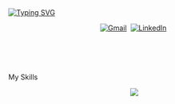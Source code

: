 <a href="https://git.io/typing-svg"><img style="margin-top: 15px;" src="https://readme-typing-svg.herokuapp.com?font=Oswald&size=45&pause=1000&color=757575&background=FFFFFF00&center=true&vCenter=true&width=800&height=48&lines=Reza+Zarei" alt="Typing SVG" /></a>

<p align="center"><a href="mailto:rzareei672@gmail.com" target="_blank"><img src="https://img.shields.io/badge/-rzareei672@gmail.com-c14438?style=flat-square&logo=Gmail&logoColor=white&link=mailto:rzareei672@gmail.com" alt="Gmail" /></a>&nbsp; <a href="https://linkedin.com/in/r-zarei" target="_blank"><img src="https://img.shields.io/badge/-r zarei-blue?style=flat-square&logo=Linkedin&logoColor=white&link=https://linkedin.com/in/r-zarei" alt="LinkedIn" /></a>&nbsp;
<br><br><br><br><br>
  
My Skills
<p align="center">
  <a href="https://skillicons.dev">
    <img src="https://skillicons.dev/icons?i=django,python,mysql,cpp,html,css,git,github,vim" />
  </a>
</p>




<!---
R-Zarei/R-Zarei is a ✨ special ✨ repository because its `README.md` (this file) appears on your GitHub profile.
You can click the Preview link to take a look at your changes.
--->

